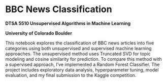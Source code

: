 # BBC News Classification

**DTSA 5510 Unsupervised Algorithms in Machine Learning**

**University of Colorado Boulder**

This notebook explores the classification of BBC news articles into five categories using both unsupervised and supervised machine learning approaches. The unsupervised method uses Truncated SVD for topic modeling and cosine similarity for prediction. To compare this method with a supervised approach, I’ve implemented a Random Forest Classifier. The project includes exploratory data analysis, hyperparameter tuning, model evaluation, and my final submission to the Kaggle competition.
